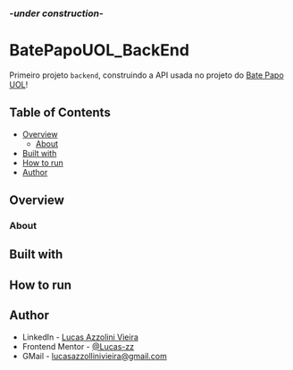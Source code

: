### -*under construction*-

# BatePapoUOL_BackEnd

Primeiro projeto ```backend```, construindo a API usada no projeto do [Bate Papo UOL](https://github.com/Lucas-zz/front-bate-papo-uol)!

## Table of Contents

- [Overview](#overview)
  - [About](#about)
- [Built with](#built-with)
- [How to run](#how-to-run)
- [Author](#author)

## Overview

### About

## Built with

## How to run

## Author

- LinkedIn - [Lucas Azzolini Vieira](https://www.linkedin.com/in/azzolinilucas/)
- Frontend Mentor - [@Lucas-zz](https://www.frontendmentor.io/profile/Lucas-zz)
- GMail - [lucasazzollinivieira@gmail.com](mailto:lucasazzollinivieira@gmail.com)
<!-- - Twitter - [@zulenno](https://twitter.com/zulenno) -->
